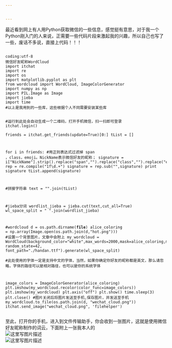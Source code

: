 ```yaml
---


---
```


<p>最近看到网上有人用Python获取微信的一些信息，感觉挺有意思，对于我一个Python刚入门的人来说，正需要一些代码片段来激起我的兴趣，所以自己也写了一些，废话不多说，直接上代码！！！</p>
<pre><code>
coding:utf-8
微信好友昵称WordCloud
import itchat
import re
import os
import matplotlib.pyplot as plt
from wordcloud import WordCloud, ImageColorGenerator
import numpy as np
import PIL.Image as Image
import jieba
import time
#以上是我用到的一些库，这些根据个人不同需要安装某些库

#运行到此处会自动生成一个二维码，打开手机微信，扫一扫即可登录
itchat.login()	
friends = itchat.get_friends(update=True)[0:]
tList = []


for i in friends:
	#用正则表达式过滤掉 span ，class，emoji。NickName表示微信好友的昵称；
	signature = i["NickName"].strip().replace("span","").replace("class","").replace("emoji","")
	rep = re.compile("1f\d.+")
	signature = rep.sub("",signature)
	print signature
	tList.append(signature)


#拼接字符串
text = "".join(tList)

#jieba分词
wordlist_jieba = jieba.cut(text,cut_all=True)
wl_space_split = " ".join(wordlist_jieba)

#wordcloud
d = os.path.dirname(__file__)
alice_coloring = np.array(Image.open(os.path.join(d,"hot.png")))	#设置一个背景图片，文章中会附上
my_wordcloud = WordCloud(background_color="white",max_words=2000,mask=alice_coloring,max_font_size=37, random_state=42,
font_path="./handan.ttf").generate(wl_space_split)	
#此处使用的字体一定是支持中文的字体，当然，如果你确定你好友的昵称都是英文，那么请忽略，字体的路径可以是相对路径，也可以是你的系统字体

image_colors = ImageColorGenerator(alice_coloring)
plt.imshow(my_wordcloud.recolor(color_func=image_colors))
plt.imshow(my_wordcloud)
plt.axis("off")
plt.show()
time.sleep(3)
plt.close()	#图片关闭后将图片发送至手机,保存图片，并发送至手机
my_wordcloud.to_file(os.path.join(d, "wechat_cloud.png"))
itchat.send_image("wechat_cloud.png", 'filehelper')
</code></pre>
<p>至此，打开你的手机，进入到文件传输助手，你会收到一张图片，这就是使用微信好友昵称制作的词云，下面附上一张我本人的<br>
<img src="http://img.blog.csdn.net/20170721154128645?watermark/2/text/aHR0cDovL2Jsb2cuY3Nkbi5uZXQvdTAxMzU2MjYyNQ==/font/5a6L5L2T/fontsize/400/fill/I0JBQkFCMA==/dissolve/70/gravity/SouthEast" alt="这里写图片描述"><br>
<img src="http://img.blog.csdn.net/20170721154156691?watermark/2/text/aHR0cDovL2Jsb2cuY3Nkbi5uZXQvdTAxMzU2MjYyNQ==/font/5a6L5L2T/fontsize/400/fill/I0JBQkFCMA==/dissolve/70/gravity/SouthEast" alt="这里写图片描述"></p>

